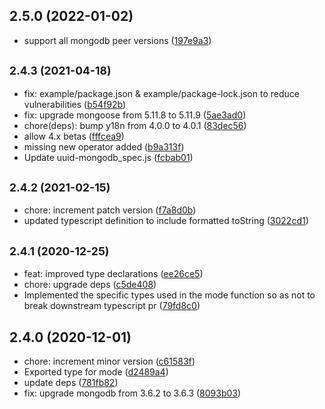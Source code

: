 ## 2.5.0 (2022-01-02)

* support all mongodb peer versions ([197e9a3](https://github.com/cdimascio/uuid-mongodb/commit/197e9a3))



## <small>2.4.3 (2021-04-18)</small>

* fix: example/package.json & example/package-lock.json to reduce vulnerabilities ([b54f92b](https://github.com/cdimascio/uuid-mongodb/commit/b54f92b))
* fix: upgrade mongoose from 5.11.8 to 5.11.9 ([5ae3ad0](https://github.com/cdimascio/uuid-mongodb/commit/5ae3ad0))
* chore(deps): bump y18n from 4.0.0 to 4.0.1 ([83dec56](https://github.com/cdimascio/uuid-mongodb/commit/83dec56))
* allow 4.x betas ([fffcea9](https://github.com/cdimascio/uuid-mongodb/commit/fffcea9))
* missing new operator added ([b9a313f](https://github.com/cdimascio/uuid-mongodb/commit/b9a313f))
* Update uuid-mongodb_spec.js ([fcbab01](https://github.com/cdimascio/uuid-mongodb/commit/fcbab01))



## <small>2.4.2 (2021-02-15)</small>

* chore: increment patch version ([f7a8d0b](https://github.com/cdimascio/uuid-mongodb/commit/f7a8d0b))
* updated typescript definition to include formatted toString ([3022cd1](https://github.com/cdimascio/uuid-mongodb/commit/3022cd1))



## <small>2.4.1 (2020-12-25)</small>

* feat: improved type declarations ([ee26ce5](https://github.com/cdimascio/uuid-mongodb/commit/ee26ce5))
* chore: upgrade deps ([c5de408](https://github.com/cdimascio/uuid-mongodb/commit/c5de408))
* Implemented the specific types used in the mode function so as not to break downstream typescript pr ([79fd8c0](https://github.com/cdimascio/uuid-mongodb/commit/79fd8c0))



## 2.4.0 (2020-12-01)

* chore: increment minor version ([c61583f](https://github.com/cdimascio/uuid-mongodb/commit/c61583f))
* Exported type for mode ([d2489a4](https://github.com/cdimascio/uuid-mongodb/commit/d2489a4))
* update deps ([781fb82](https://github.com/cdimascio/uuid-mongodb/commit/781fb82))
* fix: upgrade mongodb from 3.6.2 to 3.6.3 ([8093b03](https://github.com/cdimascio/uuid-mongodb/commit/8093b03))



